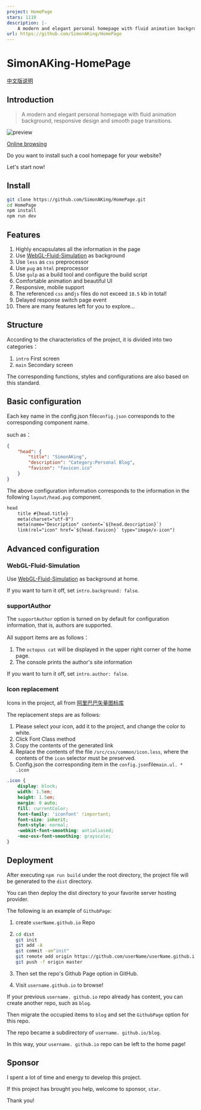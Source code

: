 ```yaml
---
project: HomePage
stars: 1110
description: |-
    A modern and elegant personal homepage with fluid animation background, responsive design and smooth page transitions
url: https://github.com/SimonAKing/HomePage
---
```


# SimonAKing-HomePage

[中文版说明](<README.zh_CN.md>)

## Introduction

> A modern and elegant personal homepage with fluid animation background, responsive design and smooth page transitions.

![preview](https://media0.giphy.com/media/v1.Y2lkPTc5MGI3NjExMncyb3oyc21zc3czejU3cGk4M2tiNTdkaTM0N3FodGVpZmU5azNxaCZlcD12MV9pbnRlcm5hbF9naWZfYnlfaWQmY3Q9Zw/fhXFCZEogq39rOpKUi/giphy.gif)

[Online browsing](http://simonaking.com)

Do you want to install such a cool homepage for your website?

Let's start now!

## Install

```sh
git clone https://github.com/SimonAKing/HomePage.git
cd HomePage
npm install
npm run dev
```

## Features

1. Highly encapsulates all the information in the page
2. Use [WebGL-Fluid-Simulation](https://github.com/PavelDoGreat/WebGL-Fluid-Simulation/) as background
3. Use `less` as `css` preprocessor
4. Use `pug` as `html` preprocessor
5. Use `gulp` as a build tool and configure the build script
6. Comfortable animation and beautiful UI
7. Responsive, mobile support
8. The referenced `css` and`js` files do not exceed `18.5` kb in total!
9. Delayed response switch page event
10. There are many features left for you to explore...


## Structure

According to the characteristics of the project, it is divided into two categories：
1. `intro` First screen
2. `main` Secondary screen

The corresponding functions, styles and configurations are also based on this standard.



## Basic configuration

Each key name in the config.json file`config.json` corresponds to the corresponding component name.

such as：

```json
{
	"head": {
		"title": "SimonAKing",
		"description": "Category:Personal Blog",
		"favicon": "favicon.ico"
	}
}

```
The above configuration information corresponds to the information in the following `layout/head.pug` component.
```html
head
	title #{head.title}
	meta(charset="utf-8")
	meta(name="Description" content=`${head.description}`)
	link(rel="icon" href=`${head.favicon}` type="image/x-icon")
```



## Advanced configuration

### WebGL-Fluid-Simulation

Use [WebGL-Fluid-Simulation](https://github.com/PavelDoGreat/WebGL-Fluid-Simulation/) as background at home.

If you want to turn it off, set `intro.background: false`.

### supportAuthor

The `supportAuthor` option is turned on by default for configuration information, that is, authors are supported.

All support items are as follows：

1. The `octopus cat` will be displayed in the upper right corner of the home page.
2. The console prints the author's site information

If you want to turn it off, set `intro.author: false`.


### Icon replacement
Icons in the project, all from [阿里巴巴矢量图标库](https://www.iconfont.cn)

The replacement steps are as follows:

1. Please select your icon, add it to the project, and change the color to white.
2. Click Font Class method
3. Copy the contents of the generated link
4. Replace the contents of the file `/src/css/common/icon.less`, where the contents of the `icon` selector must be preserved.
5. Config.json the corresponding item in the `config.json`file`main.ul. * .icon`

```css
.icon {
	display: block;
	width: 1.5em;
	height: 1.5em;
	margin: 0 auto;
	fill: currentColor;
	font-family: 'iconfont' !important;
	font-size: inherit;
	font-style: normal;
	-webkit-font-smoothing: antialiased;
	-moz-osx-font-smoothing: grayscale;
}
```



## Deployment

After executing `npm run build` under the root directory, the project file will be generated to the `dist` directory.

You can then deploy the dist directory to your favorite server hosting provider.

The following is an example of `GithubPage`:

1. create `userName.github.io` Repo

2. ```sh
   cd dist
   git init
   git add -A
   git commit -am"init"
   git remote add origin https://github.com/userName/userName.github.io.git
   git push -f origin master
   ```

3. Then set the repo's Github Page option in GitHub.

4. Visit `username.github.io` to browse!



If your previous `username. github.io` repo already has content, you can create another repo, such as `blog`.

 Then migrate the occupied items to `blog` and set the `GithubPage` option for this repo.

 The repo became a subdirectory of `username. github.io/blog`.

 In this way, your `username. github.io` repo can be left to the home page!



## Sponsor
I spent a lot of time and energy to develop this project.

If this project has brought you help, welcome to sponsor, `star`.

Thank you!
